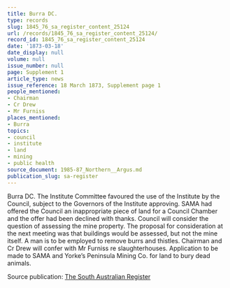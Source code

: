 ```yaml
---
title: Burra DC.
type: records
slug: 1845_76_sa_register_content_25124
url: /records/1845_76_sa_register_content_25124/
record_id: 1845_76_sa_register_content_25124
date: '1873-03-18'
date_display: null
volume: null
issue_number: null
page: Supplement 1
article_type: news
issue_reference: 18 March 1873, Supplement page 1
people_mentioned:
- Chairman
- Cr Drew
- Mr Furniss
places_mentioned:
- Burra
topics:
- council
- institute
- land
- mining
- public health
source_document: 1985-87_Northern__Argus.md
publication_slug: sa-register
---
```


Burra DC.  The Institute Committee favoured the use of the Institute by the Council, subject to the Governors of the Institute approving.  SAMA had offered the Council an inappropriate piece of land for a Council Chamber and the offer had been declined with thanks.  Council will consider the question of assessing the mine property.  The proposal for consideration at the next meeting was that buildings would be assessed, but not the mine itself.  A man is to be employed to remove burrs and thistles.  Chairman and Cr Drew will confer with Mr Furniss re slaughterhouses.  Application to be made to SAMA and Yorke’s Peninsula Mining Co. for land to bury dead animals.

Source publication: [The South Australian Register](/publications/sa-register/)
